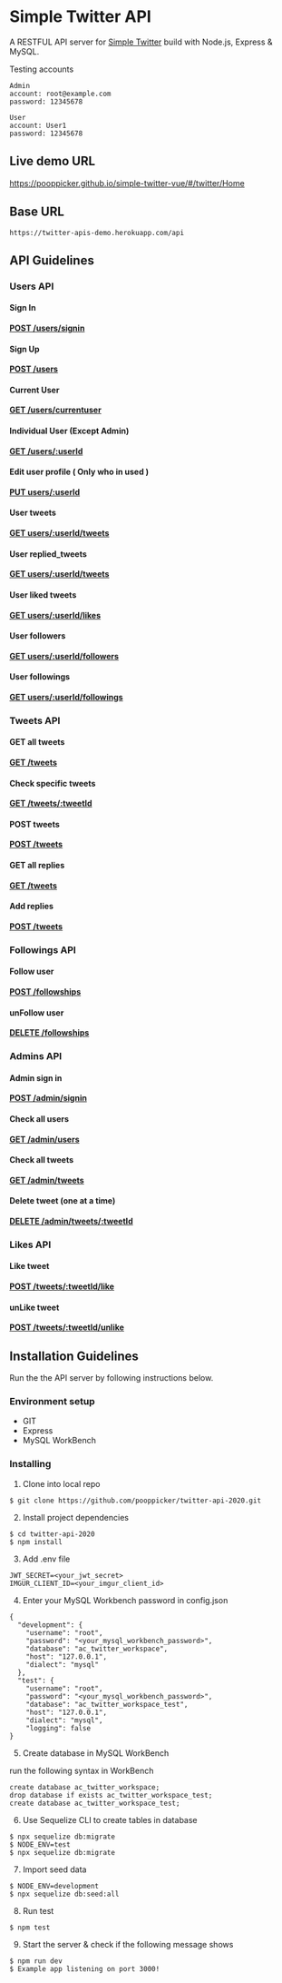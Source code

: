 # Simple Twitter API

A RESTFUL API server for [Simple Twitter](https://pooppicker.github.io/simple-twitter-vue/#/twitter/Home) build with Node.js, Express & MySQL.

Testing accounts
```
Admin
account: root@example.com
password: 12345678

User 
account: User1
password: 12345678
```
## Live demo URL 
https://pooppicker.github.io/simple-twitter-vue/#/twitter/Home

## Base URL 
```
https://twitter-apis-demo.herokuapp.com/api
```

## API Guidelines

### **Users API**


#### Sign In 
[**POST /users/signin**](https://twitter-apis-demo.herokuapp.com/api/users/signin)

#### Sign Up 
[**POST /users**](https://twitter-apis-demo.herokuapp.com/api/users)

#### Current User
[**GET /users/currentuser**](https://twitter-apis-demo.herokuapp.com/api/users/currentuser)

#### Individual User (Except Admin)
[**GET /users/:userId**](https://twitter-apis-demo.herokuapp.com/api/users/:userId)

#### Edit user profile ( Only who in used ) 
[**PUT users/:userId**](https://twitter-apis-demo.herokuapp.com/api/users/:userId)

#### User tweets 
[**GET users/:userId/tweets**](https://twitter-apis-demo.herokuapp.com/api/users/:userId/tweets)

#### User replied_tweets
[**GET users/:userId/tweets**](https://twitter-apis-demo.herokuapp.com/api/users/:userId/replied_tweets)

#### User liked tweets
[**GET users/:userId/likes**](https://twitter-apis-demo.herokuapp.com/api/users/:userId/likes)

#### User followers
[**GET users/:userId/followers**](https://twitter-apis-demo.herokuapp.com/api/users/:userId/followers)

#### User followings
[**GET users/:userId/followings**](https://twitter-apis-demo.herokuapp.com/api/users/:userId/followings)

### **Tweets API**

#### GET all tweets
[**GET /tweets**](https://twitter-apis-demo.herokuapp.com/api/tweets)

#### Check specific tweets
[**GET /tweets/:tweetId**](https://twitter-apis-demo.herokuapp.com/api/tweets/:tweetId)

#### POST tweets
[**POST /tweets**](https://twitter-apis-demo.herokuapp.com/api/tweets)

#### GET all replies
[**GET /tweets**](https://twitter-apis-demo.herokuapp.com/api/tweets/:tweetId/replies)

#### Add replies
[**POST /tweets**](https://twitter-apis-demo.herokuapp.com/api/tweets/:tweetId/replies)

### **Followings API**

#### Follow user
[**POST /followships**](https://twitter-apis-demo.herokuapp.com/api/followships)

#### unFollow user
[**DELETE /followships**](https://twitter-apis-demo.herokuapp.com/api/followships/:followingId)

### **Admins API**

#### Admin sign in 
[**POST /admin/signin**](https://twitter-apis-demo.herokuapp.com/api/admin/signin)

#### Check all users
[**GET /admin/users**](https://twitter-apis-demo.herokuapp.com/api/admin/users)

#### Check all tweets
[**GET /admin/tweets**](https://twitter-apis-demo.herokuapp.com/api/admin/tweets)

#### Delete tweet (one at a time)
[**DELETE /admin/tweets/:tweetId**](https://twitter-apis-demo.herokuapp.com/api/admin/tweets/:tweetId)

### **Likes API**

#### Like tweet
[**POST /tweets/:tweetId/like**](https://twitter-apis-demo.herokuapp.com/api/tweets/:tweetId/like)

#### unLike tweet
[**POST /tweets/:tweetId/unlike**](https://twitter-apis-demo.herokuapp.com/api/tweets/:tweetId/unlike)

## Installation Guidelines

Run the the API server by following instructions below.

### Environment setup
- GIT
- Express
- MySQL WorkBench

### Installing

1. Clone into local repo 
```
$ git clone https://github.com/pooppicker/twitter-api-2020.git
```
2. Install project dependencies 
```
$ cd twitter-api-2020
$ npm install
```
3. Add .env file 
```
JWT_SECRET=<your_jwt_secret>
IMGUR_CLIENT_ID=<your_imgur_client_id>
```
4. Enter your MySQL Workbench password in config.json 
```
{
  "development": {
    "username": "root",
    "password": "<your_mysql_workbench_password>",
    "database": "ac_twitter_workspace",
    "host": "127.0.0.1",
    "dialect": "mysql"
  },
  "test": {
    "username": "root",
    "password": "<your_mysql_workbench_password>",
    "database": "ac_twitter_workspace_test",
    "host": "127.0.0.1",
    "dialect": "mysql",
    "logging": false
}
```
5. Create database in MySQL WorkBench

run the following syntax in WorkBench
```drop database if exists ac_twitter_workspace;
create database ac_twitter_workspace;
drop database if exists ac_twitter_workspace_test;
create database ac_twitter_workspace_test;
```
6. Use Sequelize CLI to create tables in database
```
$ npx sequelize db:migrate
$ NODE_ENV=test
$ npx sequelize db:migrate
```
7. Import seed data 
```
$ NODE_ENV=development
$ npx sequelize db:seed:all
```
8. Run test
```
$ npm test
```
9. Start the server & check if the following message shows
```
$ npm run dev
$ Example app listening on port 3000!

```







